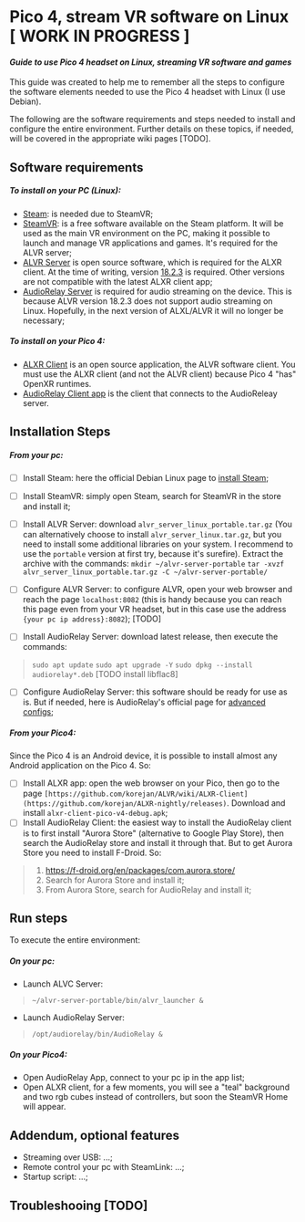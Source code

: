 # Pico 4, stream VR software on Linux [ WORK IN PROGRESS ]
#### _Guide to use Pico 4 headset on Linux, streaming VR software and games_
This guide was created to help me to remember all the steps to configure the software elements needed to use the Pico 4 headset with Linux (I use Debian).

The following are the software requirements and steps needed to install and configure the entire environment.
Further details on these topics, if needed, will be covered in the appropriate wiki pages [TODO].

## Software requirements
##### To install on your PC (Linux):
- [Steam](https://store.steampowered.com/about/download): is needed due to SteamVR;
- [SteamVR](https://www.steamvr.com/en/): is a free software available on the Steam platform. It will be used as the main VR environment on the PC, making it possible to launch and manage VR applications and games. It's required for the ALVR server;
- [ALVR Server](https://github.com/alvr-org/ALVR) is open source software, which is required for the ALXR client. At the time of writing, version [18.2.3](https://github.com/alvr-org/ALVR/releases/tag/v18.2.3) is required. Other versions are not compatible with the latest ALXR client app;
- [AudioRelay Server](https://audiorelay.net/downloads) is required for audio streaming on the device. This is because ALVR version 18.2.3 does not support audio streaming on Linux. Hopefully, in the next version of ALXL/ALVR it will no longer be necessary;
##### To install on your Pico 4:
- [ALXR Client](https://github.com/korejan/ALVR/wiki/ALXR-Client) is an open source application, the ALVR software client. You must use the ALXR client (and not the ALVR client) because Pico 4 "has" OpenXR runtimes.
- [AudioRelay Client app](https://audiorelay.net/downloads) is the client that connects to the AudioReleay server.

## Installation Steps
##### From your pc:
- [ ] Install Steam: here the official Debian Linux page to [install Steam](https://wiki.debian.org/Steam#Installing_Steam);
- [ ] Install SteamVR: simply open Steam, search for SteamVR in the store and install it;
- [ ] Install ALVR Server: download `alvr_server_linux_portable.tar.gz` (You can alternatively choose to install `alvr_server_linux.tar.gz`, but you need to install some additional libraries on your system. I recommend to use the `portable` version at first try, because it's surefire).
Extract the archive with the commands:
 `mkdir ~/alvr-server-portable`
 `tar -xvzf alvr_server_linux_portable.tar.gz -C ~/alvr-server-portable/`
 
- [ ] Configure ALVR Server: to configure ALVR, open your web browser and reach the page `localhost:8082` (this is handy because you can reach this page even from your VR headset, but in this case use the address `{your pc ip address}:8082`);
[TODO]
- [ ] Install AudioRelay Server: download latest release, then execute the commands:
> `sudo apt update`
> `sudo apt upgrade -Y`
> `sudo dpkg --install audiorelay*.deb`
 [TODO install libflac8]
 
- [ ] Configure AudioRelay Server: this software should be ready for use as is. But if needed, here is AudioRelay's official page for [advanced configs](https://docs.audiorelay.net/instructions/linux/stream-audio-from-your-linux-pc-to-your-phone);
##### From your Pico4:
Since the Pico 4 is an Android device, it is possible to install almost any Android application on the Pico 4. So:
- [ ] Install ALXR app: open the web browser on your Pico, then go to the page `[https://github.com/korejan/ALVR/wiki/ALXR-Client](https://github.com/korejan/ALXR-nightly/releases)`.
Download and install `alxr-client-pico-v4-debug.apk`;
- [ ] Install AudioRelay Client: the easiest way to install the AudioRelay client is to first install "Aurora Store" (alternative to Google Play Store), then search the AudioRelay store and install it through that. But to get Aurora Store you need to install F-Droid. So:
> 1. https://f-droid.org/en/packages/com.aurora.store/
> 2. Search for Aurora Store and install it;
> 3. From Aurora Store, search for AudioRelay and install it;

## Run steps
To execute the entire environment:
##### On your pc:
- Launch ALVC Server:
> `~/alvr-server-portable/bin/alvr_launcher &`
- Launch AudioRelay Server:
> `/opt/audiorelay/bin/AudioRelay &`
##### On your Pico4:
- Open AudioRelay App, connect to your pc ip in the app list;
- Open ALXR client, for a few moments, you will see a "teal" background and two rgb cubes instead of controllers, but soon the SteamVR Home will appear.

## Addendum, optional features
- Streaming over USB: ...;
- Remote control your pc with SteamLink: ...;
- Startup script: ...;

## Troubleshooing [TODO]
